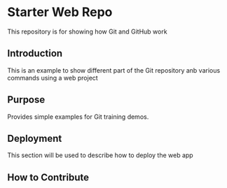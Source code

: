 # Starter Web Repo

This repository is for showing how Git and GitHub work

## Introduction

This is an example to show different part of the Git repository anb various commands using a web project

## Purpose

Provides simple examples for Git training demos.

## Deployment

This section will be used to describe how to deploy the web app

## How to Contribute